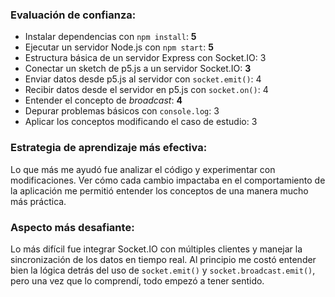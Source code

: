 ### **Evaluación de confianza:**

- Instalar dependencias con `npm install`: **5**
- Ejecutar un servidor Node.js con `npm start`: **5**
- Estructura básica de un servidor Express con Socket.IO: 3
- Conectar un sketch de p5.js a un servidor Socket.IO: **3**
- Enviar datos desde p5.js al servidor con `socket.emit()`: 4
- Recibir datos desde el servidor en p5.js con `socket.on()`: 4
- Entender el concepto de *broadcast*: **4**
- Depurar problemas básicos con `console.log`: 3
- Aplicar los conceptos modificando el caso de estudio: 3

### **Estrategia de aprendizaje más efectiva:**

Lo que más me ayudó fue analizar el código y experimentar con modificaciones. Ver cómo cada cambio impactaba en el comportamiento de la aplicación me permitió entender los conceptos de una manera mucho más práctica.

### **Aspecto más desafiante:**

Lo más difícil fue integrar Socket.IO con múltiples clientes y manejar la sincronización de los datos en tiempo real. Al principio me costó entender bien la lógica detrás del uso de `socket.emit()` y `socket.broadcast.emit()`, pero una vez que lo comprendí, todo empezó a tener sentido.
